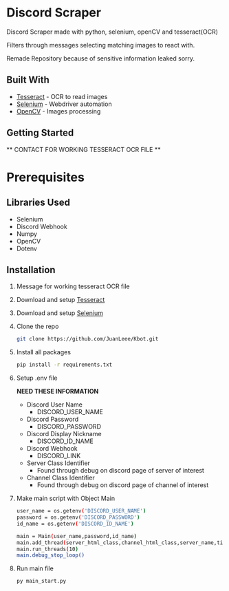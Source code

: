 
<!-- About The Project -->
# Discord Scraper

Discord Scraper made with python, selenium, openCV and tesseract(OCR)

Filters through messages selecting matching images to react with.

Remade Repository because of sensitive information leaked sorry.

## Built With

* [Tesseract](https://github.com/tesseract-ocr/tesseract) - OCR to read images
* [Selenium](https://selenium-python.readthedocs.io) - Webdriver automation
* [OpenCV](https://pypi.org/project/opencv-python/) - Images processing

<!-- GETTING STARTED -->
## Getting Started

** CONTACT FOR WORKING TESSERACT OCR FILE **


# Prerequisites

## Libraries Used

* Selenium
* Discord Webhook
* Numpy
* OpenCV
* Dotenv

## Installation

1. Message for working tesseract OCR file

2. Download and setup [Tesseract](https://github.com/tesseract-ocr/tesseract)

3. Download and setup [Selenium](https://selenium-python.readthedocs.io/installation.html)

4. Clone the repo
   ```sh
   git clone https://github.com/JuanLeee/Kbot.git
   ```
5. Install all packages 
   ```sh
   pip install -r requirements.txt
   ```

6. Setup .env file
   
   **NEED THESE INFORMATION**
   * Discord User Name
     * DISCORD_USER_NAME
   * Discord Password
     * DISCORD_PASSWORD
   * Discord Display Nickname
     * DISCORD_ID_NAME
   * Discord Webhook
     * DISCORD_LINK
   * Server Class Identifier
     * Found through debug on discord page of server of interest
   * Channel Class Identifier
     * Found through debug on discord page of channel of interest

7. Make main script with Object Main
   ```sh
   user_name = os.getenv('DISCORD_USER_NAME')
   password = os.getenv('DISCORD_PASSWORD')
   id_name = os.getenv('DISCORD_ID_NAME')    
   
   main = Main(user_name,password,id_name)
   main.add_thread(server_html_class,channel_html_class,server_name,timer_flag,typing)
   main.run_threads(10)
   main.debug_stop_loop()
   ```

8. Run main file
    ```sh
    py main_start.py
    ```

